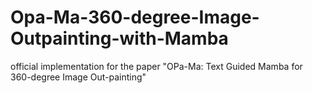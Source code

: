 # Opa-Ma-360-degree-Image-Outpainting-with-Mamba
official implementation for the paper "OPa-Ma: Text Guided Mamba for 360-degree Image Out-painting"
